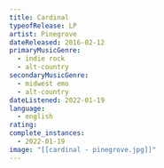 ```yaml
---
title: Cardinal
typeofRelease: LP
artist: Pinegrove
dateReleased: 2016-02-12
primaryMusicGenre:
  - indie rock
  - alt-country
secondaryMusicGenre:
  - midwest emo
  - alt-country
dateListened: 2022-01-19
language:
  - english
rating:
complete_instances:
  - 2022-01-19
image: "[[cardinal - pinegrove.jpg]]"
---
```

